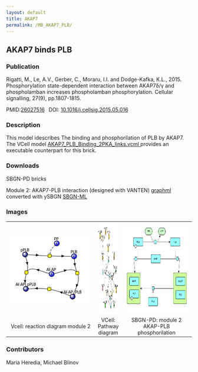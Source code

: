 ```yaml
---
layout: default
title: AKAP7
permalink: /MB_AKAP7_PLB/
---
```

## AKAP7 binds PLB

### Publication 

Rigatti, M., Le, A.V., Gerber, C., Moraru, I.I. and Dodge-Kafka, K.L., 2015. Phosphorylation state-dependent interaction between 
AKAP7δ/γ and phospholamban increases phospholamban phosphorylation. Cellular signalling, 27(9), pp.1807-1815.

 PMID:<a href="https://www.ncbi.nlm.nih.gov/pubmed/?term=26027516">26027516</a>&ensp; 
 DOI: <a href="https://doi.org/10.1016/j.cellsig.2015.05.016">10.1016/j.cellsig.2015.05.016</a><br />

### Description
This model idescribes The binding and phosphorilation of  PLB by AKAP7. The VCell model <a href="/modelbricks/AKAP7_PLB_Binding_2PKA_links.vcml"> AKAP7_PLB_Binding_2PKA_links.vcml </a> provides an executable counterpart for this brick.

### Downloads 
SBGN-PD bricks <br/>

Module 2: AKAP7-PLB interaction (designed with VANTEN) <a href="/modelbricks/AKAP_SBGN_module2.graphml"> graphml </a> converted with ySBGN <a href="/modelbricks/AKAP_SBGN_module2.sbgn"> SBGN-ML </a><br/>

### Images
 <table> 
 <tr>
  <td align="center" width="280"><a href="https://modelbricks.github.io/images/modelbricks/AKAP_Vcell_module2.png"><img align="center" src="/images/modelbricks/AKAP_Vcell_module2.png"/></a></td>
  <td align="center"><a href="https://modelbricks.github.io/images/modelbricks/AKAP_Vcell_pathway.PNG"><img align="center" src="/images/modelbricks/AKAP_Vcell_pathway.PNG" width="330" height="250"/></a></td>
  <td align="center" width="200"><a href="https://modelbricks.github.io/images/modelbricks/AKAP_SBGN_module2.png"><img align="center" src="/images/modelbricks/AKAP_SBGN_module2.png" height="230"/></a></td>
 </tr>
 <tr>
  <td align="center"> Vcell: reaction diagram module 2</td>
  <td align="center"> VCell: Pathway diagram</td>
  <td align="center"> SBGN-PD: module 2 AKAP-PLB phosphorilation</td>
   </tr>
 </table>
 

### Contributors
Maria Heredia, Michael Blinov
 
